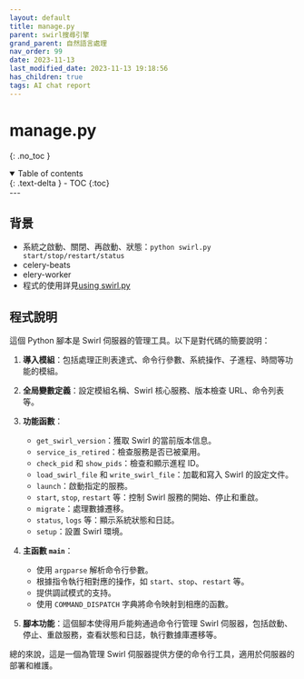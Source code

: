 ```yaml
---
layout: default
title: manage.py
parent: swirl搜尋引擎
grand_parent: 自然語言處理
nav_order: 99
date: 2023-11-13
last_modified_date: 2023-11-13 19:18:56
has_children: true
tags: AI chat report
---
```


# manage.py
{: .no_toc }

<details open markdown="block">
  <summary>
    Table of contents
  </summary>
  {: .text-delta }
- TOC
{:toc}
</details>
---

## 背景

- 系統之啟動、關閉、再啟動、狀態：`python swirl.py start/stop/restart/status`
- celery-beats
- elery-worker
- 程式的使用詳見[using swirl.py](https://sinotec2.github.io/AIEE/NLP/swirl/docs/Admin-Guide/#using-swirlpy)

## 程式說明

這個 Python 腳本是 Swirl 伺服器的管理工具。以下是對代碼的簡要說明：

1. **導入模組**：包括處理正則表達式、命令行參數、系統操作、子進程、時間等功能的模組。

2. **全局變數定義**：設定模組名稱、Swirl 核心服務、版本檢查 URL、命令列表等。

3. **功能函數**：
   - `get_swirl_version`：獲取 Swirl 的當前版本信息。
   - `service_is_retired`：檢查服務是否已被棄用。
   - `check_pid` 和 `show_pids`：檢查和顯示進程 ID。
   - `load_swirl_file` 和 `write_swirl_file`：加載和寫入 Swirl 的設定文件。
   - `launch`：啟動指定的服務。
   - `start`, `stop`, `restart` 等：控制 Swirl 服務的開始、停止和重啟。
   - `migrate`：處理數據遷移。
   - `status`, `logs` 等：顯示系統狀態和日誌。
   - `setup`：設置 Swirl 環境。

4. **主函數 `main`**：
   - 使用 `argparse` 解析命令行參數。
   - 根據指令執行相對應的操作，如 `start`、`stop`、`restart` 等。
   - 提供調試模式的支持。
   - 使用 `COMMAND_DISPATCH` 字典將命令映射到相應的函數。

5. **腳本功能**：這個腳本使得用戶能夠通過命令行管理 Swirl 伺服器，包括啟動、停止、重啟服務，查看狀態和日誌，執行數據庫遷移等。

總的來說，這是一個為管理 Swirl 伺服器提供方便的命令行工具，適用於伺服器的部署和維護。